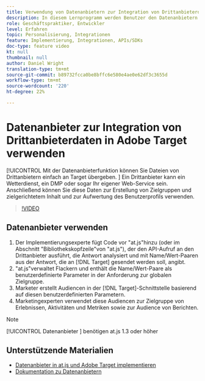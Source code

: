 ```yaml
---
title: Verwendung von Datenanbietern zur Integration von Drittanbieterdaten
description: In diesem Lernprogramm werden Benutzer den Datenanbietern vorgestellt. Erfahren Sie, wie Sie mit der Datenanbieterfunktion Daten von Drittanbietern einfach an Adobe Target weitergeben können.
role: Geschäftspraktiker, Entwickler
level: Erfahren
topic: Personalisierung, Integrationen
feature: Implementierung, Integrationen, APIs/SDKs
doc-type: feature video
kt: null
thumbnail: null
author: Daniel Wright
translation-type: tm+mt
source-git-commit: b89732fcca0be8bffc6e580e4ae0e62df3c3655d
workflow-type: tm+mt
source-wordcount: '220'
ht-degree: 22%

---
```



# Datenanbieter zur Integration von Drittanbieterdaten in Adobe Target verwenden

[!UICONTROL Mit der Datenanbieterfunktion können Sie Dateien von Drittanbietern einfach an Target übergeben.  ]  Ein Drittanbieter kann ein Wetterdienst, ein DMP oder sogar Ihr eigener Web-Service sein. Anschließend können Sie diese Daten zur Erstellung von Zielgruppen und zielgerichtetem Inhalt und zur Aufwertung des Benutzerprofils verwenden.

>[!VIDEO](https://video.tv.adobe.com/v/22349/?quality=12)

## Datenanbieter verwenden

1. Der Implementierungsexperte fügt Code vor &quot;at.js&quot;hinzu (oder im Abschnitt &quot;Bibliothekskopfzeile&quot;von &quot;at.js&quot;), der den API-Aufruf an den Drittanbieter ausführt, die Antwort analysiert und mit Name/Wert-Paaren aus der Antwort, die an [!DNL Target] gesendet werden soll, angibt.
1. &quot;at.js&quot;verwaltet Flackern und enthält die Name/Wert-Paare als benutzerdefinierte Parameter in der Anforderung zur globalen Zielgruppe.
1. Marketer erstellt Audiencen in der [!DNL Target]-Schnittstelle basierend auf diesen benutzerdefinierten Parametern.
1. Marketingexperten verwendet diese Audiencen zur Zielgruppe von Erlebnissen, Aktivitäten und Metriken sowie zur Audience von Berichten.

>[!NOTE]
>
>[!UICONTROL Datenanbieter ] benötigen at.js 1.3 oder höher

## Unterstützende Materialien

* [Datenanbieter in at.js und Adobe Target implementieren](implement-data-providers-to-integrate-third-party-data.md)
* [Dokumentation zu Datenanbietern](https://docs.adobe.com/content/help/en/target/using/implement-target/client-side/functions-overview/targetgobalsettings.html#data-providers)
